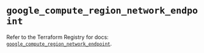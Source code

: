 # `google_compute_region_network_endpoint`

Refer to the Terraform Registry for docs: [`google_compute_region_network_endpoint`](https://registry.terraform.io/providers/hashicorp/google/6.18.0/docs/resources/compute_region_network_endpoint).
